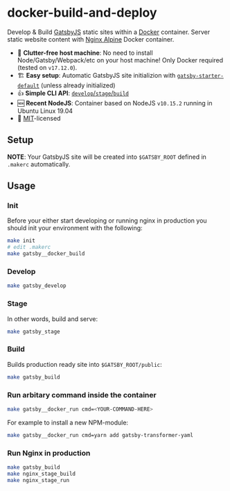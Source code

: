 # docker-build-and-deploy
Develop &amp; Build [GatsbyJS](https://www.gatsbyjs.org/) static sites within a [Docker](https://www.docker.com/) container. Server static website content with [Nginx Alpine](https://hub.docker.com/_/nginx) Docker container.

- 🚮  **Clutter-free host machine**: No need to install Node/Gatsby/Webpack/etc on your host machine! Only Docker required (tested on `v17.12.0`).
- 🏗  **Easy setup**: Automatic GatsbyJS site initializion with [`gatsby-starter-default`](http://gatsbyjs.github.io/gatsby-starter-default/) (unless already initialized)
- 👍  **Simple CLI API**: [`develop`/`stage`/`build`](#usage)
- 🆕  **Recent NodeJS**: Container based on NodeJS `v10.15.2` running in Ubuntu Linux 19.04
- 📃  [MIT](https://github.com/IgorMazur/gatsby-docker/blob/master/LICENSE)-licensed


## Setup

**NOTE**: Your GatsbyJS site will be created into `$GATSBY_ROOT` defined in `.makerc` automatically.


## Usage

### Init

Before your either start developing or running nginx in production you should init your environment with the following:

```sh
make init
# edit .makerc
make gatsby__docker_build
```

### Develop
```sh
make gatsby_develop
```

### Stage

In other words, build and serve:
```sh
make gatsby_stage
```

### Build

Builds production ready site into `$GATSBY_ROOT/public`:
```sh
make gatsby_build
```

### Run arbitary command inside the container
```sh
make gatsby__docker_run cmd=<YOUR-COMMAND-HERE>
```

For example to install a new NPM-module:
```sh
make gatsby__docker_run cmd=yarn add gatsby-transformer-yaml
```

### Run Nginx in production

```sh
make gatsby_build
make nginx_stage_build
make nginx_stage_run
```
